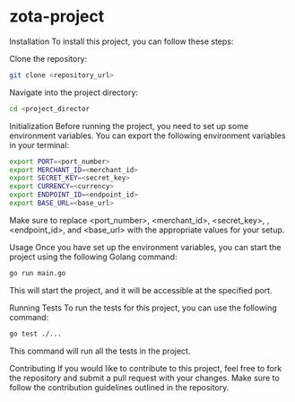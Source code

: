 # zota-project

Installation
To install this project, you can follow these steps:

Clone the repository:
```bash
git clone <repository_url>
```

Navigate into the project directory:

```bash
cd <project_director
```

Initialization
Before running the project, you need to set up some environment variables. You can export the following environment variables in your terminal:

```bash
export PORT=<port_number>
export MERCHANT_ID=<merchant_id>
export SECRET_KEY=<secret_key>
export CURRENCY=<currency>
export ENDPOINT_ID=<endpoint_id>
export BASE_URL=<base_url>
```

Make sure to replace <port_number>, <merchant_id>, <secret_key>, <currency>, <endpoint_id>, and <base_url> with the appropriate values for your setup.

Usage
Once you have set up the environment variables, you can start the project using the following Golang command:

```bash
go run main.go
```

This will start the project, and it will be accessible at the specified port.

Running Tests
To run the tests for this project, you can use the following command:

```bash
go test ./...
```

This command will run all the tests in the project.

Contributing
If you would like to contribute to this project, feel free to fork the repository and submit a pull request with your changes. Make sure to follow the contribution guidelines outlined in the repository.